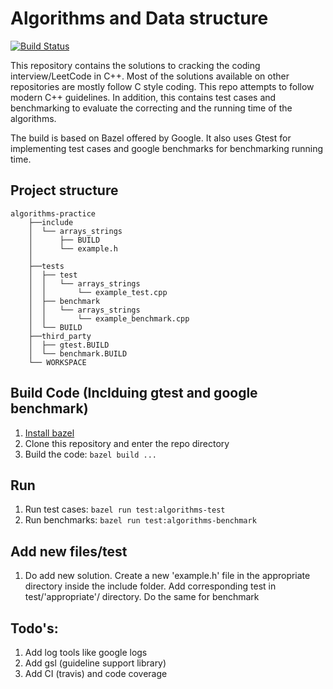 # Algorithms and Data structure

[![Build Status](https://travis-ci.org/TusharChugh/ctci-modern_cplusplus.svg?branch=master)](https://travis-ci.org/TusharChugh/ctci-modern_cplusplus) 

This repository contains the solutions to cracking the coding interview/LeetCode in C++. Most of the solutions available on other repositories are mostly follow C style coding. This repo attempts to follow modern C++ guidelines.
In addition, this contains test cases and benchmarking to evaluate the correcting and the running time of the algorithms. 

The build is based on Bazel offered by Google. It also uses Gtest for implementing test cases and google benchmarks for benchmarking running time. 

## Project structure
```
algorithms-practice
    ├──include
    │  └── arrays_strings
    │      ├── BUILD
    │      └── example.h
    │
    ├──tests
    │  ├── test
    │  │   └── arrays_strings
    │  │       └── example_test.cpp
    │  ├── benchmark
    │  │   └── arrays_strings
    │  │       └── example_benchmark.cpp
    │  └── BUILD
    ├──third_party
    │  ├── gtest.BUILD
    │  └── benchmark.BUILD
    └── WORKSPACE
```

## Build Code (Inclduing gtest and google benchmark)
1. [Install bazel](https://docs.bazel.build/versions/master/install.html)
2. Clone this repository and enter the repo directory
3. Build the code: ```bazel build ...```

## Run
1. Run test cases:  ```bazel run test:algorithms-test```
2. Run benchmarks:  ```bazel run test:algorithms-benchmark```

## Add new files/test
1. Do add new solution. Create a new 'example.h' file in the appropriate directory inside the include folder. Add corresponding test in test/'appropriate'/ directory. Do the same for benchmark

## Todo's:
1. Add log tools like google logs
2. Add gsl (guideline support library)
3. Add CI (travis) and code coverage